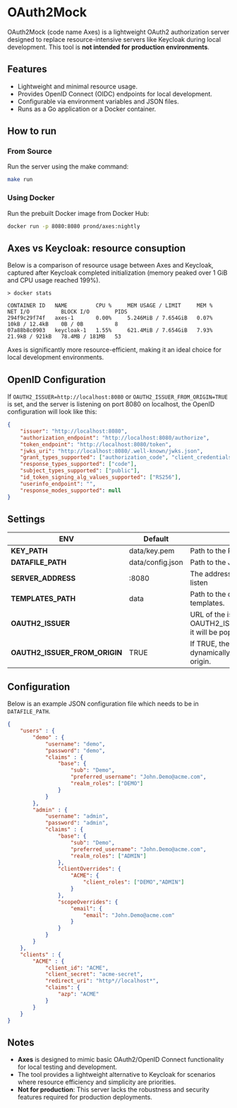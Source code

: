 # OAuth2Mock

OAuth2Mock (code name Axes) is a lightweight OAuth2 authorization server designed to replace resource-intensive servers like Keycloak during local development. This tool is **not intended for production environments**.

## Features
* Lightweight and minimal resource usage.
* Provides OpenID Connect (OIDC) endpoints for local development.
* Configurable via environment variables and JSON files.
* Runs as a Go application or a Docker container.

## How to run

### From Source
Run the server using the make command:
```sh
make run
```

### Using Docker
Run the prebuilt Docker image from Docker Hub:
```sh
docker run -p 8080:8080 prond/axes:nightly
```

## Axes vs Keycloak: resource consuption

Below is a comparison of resource usage between Axes and Keycloak, captured after Keycloak completed initialization (memory peaked over 1 GiB and CPU usage reached 199%).

```console
> docker stats

CONTAINER ID   NAME         CPU %     MEM USAGE / LIMIT     MEM %     NET I/O          BLOCK I/O        PIDS
294f9c29f74f   axes-1       0.00%     5.246MiB / 7.654GiB   0.07%     10kB / 12.4kB    0B / 0B          8
07a88b8c0903   keycloak-1   1.55%     621.4MiB / 7.654GiB   7.93%     21.9kB / 921kB   78.4MB / 181MB   53
```

Axes is significantly more resource-efficient, making it an ideal choice for local development environments.

## OpenID Configuration

If `OAUTH2_ISSUER=http://localhost:8080` or `OAUTH2_ISSUER_FROM_ORIGIN=TRUE` is set, and the server is listening on port 8080 on localhost, the OpenID configuration will look like this:
```json
{
    "issuer": "http://localhost:8080",
    "authorization_endpoint": "http://localhost:8080/authorize",
    "token_endpoint": "http://localhost:8080/token",
    "jwks_uri": "http://localhost:8080/.well-known/jwks.json",
    "grant_types_supported": ["authorization_code", "client_credentials", "password"],
    "response_types_supported": ["code"],
    "subject_types_supported": ["public"],
    "id_token_signing_alg_values_supported": ["RS256"],
    "userinfo_endpoint": "",
    "response_modes_supported": null
}
```

## Settings
| ENV | Default | Description |
|-----|---------|-------------|
| **KEY_PATH** | data/key.pem | Path to the RSA private key file. |
| **DATAFILE_PATH** | data/config.json | Path to the JSON configuration file. |
| **SERVER_ADDRESS** | :8080 | The address on which the server will listen |
| **TEMPLATES_PATH** | data | Path to the directory containing HTML templates. |
| **OAUTH2_ISSUER** |   | URL of the issuer. If not set and OAUTH2_ISSUER_FROM_ORIGIN=TRUE, it will be populated dynamically. |
| **OAUTH2_ISSUER_FROM_ORIGIN** | TRUE | If TRUE, the issuer will be populated dynamically based on the request origin. |

## Configuration
Below is an example JSON configuration file which needs to be in `DATAFILE_PATH`.
```json
{
    "users" : {
        "demo" : {
            "username": "demo",
            "password": "demo",
            "claims" : {
                "base": {
                    "sub": "Demo",
                    "preferred_username": "John.Demo@acme.com",
                    "realm_roles": ["DEMO"]
                }
            }
        },
        "admin" : {
            "username": "admin",
            "password": "admin",
            "claims" : {
                "base": {
                    "sub": "Demo",
                    "preferred_username": "John.Demo@acme.com",
                    "realm_roles": ["ADMIN"]
                },
                "clientOverrides": {
                    "ACME": {
                        "client_roles": ["DEMO","ADMIN"]
                    }
                },
                "scopeOverrides": {
                    "email": {
                        "email": "John.Demo@acme.com"
                    }
                }
            }
        }
    },
    "clients" : {
        "ACME" : {
            "client_id": "ACME",
            "client_secret": "acme-secret",
            "redirect_uri": "http*//localhost*",
            "claims": {
                "azp": "ACME"
            }
        }
    }
}
```

## Notes
* **Axes** is designed to mimic basic OAuth2/OpenID Connect functionality for local testing and development.
* The tool provides a lightweight alternative to Keycloak for scenarios where resource efficiency and simplicity are priorities.
* **Not for production**: This server lacks the robustness and security features required for production deployments.